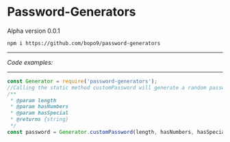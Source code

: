 # Password-Generators

Alpha version 0.0.1

`npm i https://github.com/bopo9/password-generators`

___
*Code examples:*
___
```javascript
const Generator = require('password-generators');
//Calling the static method customPassword will generate a random password for us
/**
 * @param length
 * @param hasNumbers
 * @param hasSpecial
 * @returns {string}
 */
const password = Generator.customPassword(length, hasNumbers, hasSpecialChars)
```

